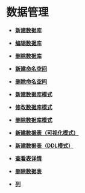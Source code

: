 # 数据管理<a name="dayu_01_0403"></a>

-   **[新建数据库](新建数据库.md)**  

-   **[编辑数据库](编辑数据库.md)**  

-   **[删除数据库](删除数据库.md)**  

-   **[新建命名空间](新建命名空间.md)**  

-   **[删除命名空间](删除命名空间.md)**  

-   **[新建数据库模式](新建数据库模式.md)**  

-   **[修改数据库模式](修改数据库模式.md)**  

-   **[删除数据库模式](删除数据库模式.md)**  

-   **[新建数据表（可视化模式）](新建数据表（可视化模式）.md)**  

-   **[新建数据表（DDL模式）](新建数据表（DDL模式）.md)**  

-   **[查看表详情](查看表详情.md)**  

-   **[删除数据表](删除数据表.md)**  

-   **[列](列.md)**  


